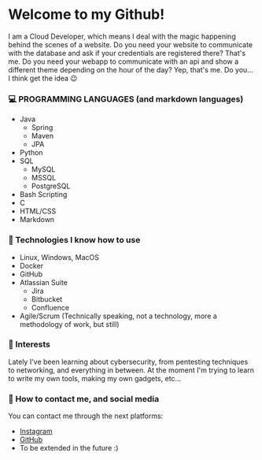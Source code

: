 # Welcome to my Github! #

I am a Cloud Developer, which means I deal with the magic happening behind the scenes of a website. Do you need your website to communicate with the database and ask if your credentials are registered there? That's me. Do you need your webapp to communicate with an api and show a different theme depending on the hour of the day? Yep, that's me. Do you... I think get the idea 😉


### 💻 PROGRAMMING LANGUAGES (and markdown languages) ###

  * Java
    * Spring
    * Maven
    * JPA
  * Python
  * SQL
    * MySQL
    * MSSQL
    * PostgreSQL
  * Bash Scripting
  * C
  * HTML/CSS
  * Markdown

### 📱 Technologies I know how to use ###

  * Linux, Windows, MacOS
  * Docker
  * GitHub
  * Atlassian Suite
    * Jira
    * Bitbucket
    * Confluence
  * Agile/Scrum (Technically speaking, not a technology, more a methodology of work, but still)

### 💬 Interests ###

Lately I've been learning about cybersecurity, from pentesting techniques to networking, and everything in between. At the moment I'm trying to learn to write my own tools, making my own gadgets, etc... 
  
### 📨 How to contact me, and social media ###

You can contact me through the next platforms:
  * [Instagram](https://www.instagram.com/somecodingguy/)
  * [GitHub](https://github.com/Some-CodingGuy/)
  * To be extended in the future :)
